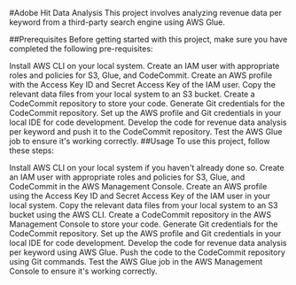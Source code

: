 #Adobe Hit Data Analysis
This project involves analyzing revenue data per keyword from a third-party search engine using AWS Glue.

##Prerequisites
Before getting started with this project, make sure you have completed the following pre-requisites:

Install AWS CLI on your local system.
Create an IAM user with appropriate roles and policies for S3, Glue, and CodeCommit.
Create an AWS profile with the Access Key ID and Secret Access Key of the IAM user.
Copy the relevant data files from your local system to an S3 bucket.
Create a CodeCommit repository to store your code.
Generate Git credentials for the CodeCommit repository.
Set up the AWS profile and Git credentials in your local IDE for code development.
Develop the code for revenue data analysis per keyword and push it to the CodeCommit repository.
Test the AWS Glue job to ensure it's working correctly.
##Usage
To use this project, follow these steps:

Install AWS CLI on your local system if you haven't already done so.
Create an IAM user with appropriate roles and policies for S3, Glue, and CodeCommit in the AWS Management Console.
Create an AWS profile using the Access Key ID and Secret Access Key of the IAM user in your local system.
Copy the relevant data files from your local system to an S3 bucket using the AWS CLI.
Create a CodeCommit repository in the AWS Management Console to store your code.
Generate Git credentials for the CodeCommit repository.
Set up the AWS profile and Git credentials in your local IDE for code development.
Develop the code for revenue data analysis per keyword using AWS Glue.
Push the code to the CodeCommit repository using Git commands.
Test the AWS Glue job in the AWS Management Console to ensure it's working correctly.
 
